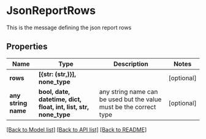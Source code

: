 # JsonReportRows

This is the message defining the json report rows

## Properties
Name | Type | Description | Notes
------------ | ------------- | ------------- | -------------
**rows** | **[{str: (str,)}], none_type** |  | [optional] 
**any string name** | **bool, date, datetime, dict, float, int, list, str, none_type** | any string name can be used but the value must be the correct type | [optional]

[[Back to Model list]](../README.md#documentation-for-models) [[Back to API list]](../README.md#documentation-for-api-endpoints) [[Back to README]](../README.md)


